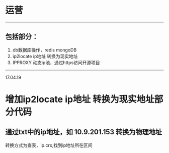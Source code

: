 # 运营
---
## 包括部分：
1. db数据库操作，redis mongoDB
2. ip2locate ip地址 转换为现实地址
3. IPPROXY 动态ip池，通过https访问开源项目

---
17.04.19
# 增加ip2locate ip地址 转换为现实地址部分代码
## 通过txt中的ip地址，如 10.9.201.153 转换为物理地址
转换方式为查表，ip.crx,找到ip地址所在区间
